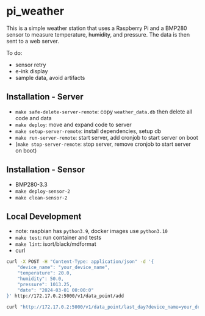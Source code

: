 # pi_weather

This is a simple weather station that uses a Raspberry Pi and a BMP280 sensor to measure temperature, ~~humidity~~, and pressure. The data is then sent to a web server.

To do:

- sensor retry
- e-ink display
- sample data, avoid artifacts

## Installation - Server

- `make safe-delete-server-remote`: copy `weather_data.db` then delete all code and data
- `make deploy`: move and expand code to server
- `make setup-server-remote`: install dependencies, setup db
- `make run-server-remote`: start server, add cronjob to start server on boot
- (`make stop-server-remote`: stop server, remove cronjob to start server on boot)

## Installation - Sensor

- BMP280-3.3
- `make deploy-sensor-2`
- `make clean-sensor-2`

## Local Development

- note: raspbian has `python3.9`, docker images use `python3.10`
- `make test`: run container and tests
- `make lint`: isort/black/mdformat
- curl

```bash
curl -X POST -H "Content-Type: application/json" -d '{
    "device_name": "your_device_name",
    "temperature": 20.0,
    "humidity": 50.0,
    "pressure": 1013.25,
    "date": "2024-03-01 00:00:0"
}' http://172.17.0.2:5000/v1/data_point/add
```

```bash
curl "http://172.17.0.2:5000/v1/data_point/last_day?device_name=your_device_name"
```
